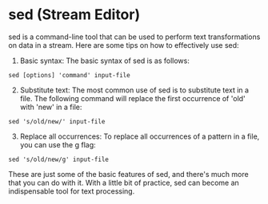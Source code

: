 # sed (Stream Editor) 
sed is a command-line tool that can be used to perform text transformations on data in a stream. Here are some tips on how to effectively use sed:

1) Basic syntax:
The basic syntax of sed is as follows:
```
sed [options] 'command' input-file
```

2) Substitute text:
The most common use of sed is to substitute text in a file. The following command will replace the first occurrence of 'old' with 'new' in a file:
```
sed 's/old/new/' input-file
```

3) Replace all occurrences:
To replace all occurrences of a pattern in a file, you can use the g flag:
```
sed 's/old/new/g' input-file

```


These are just some of the basic features of sed, and there's much more that you can do with it. With a little bit of practice, sed can become an indispensable tool for text processing.
